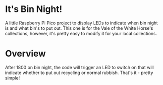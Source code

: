 # It's Bin Night!
A little Raspberry PI Pico project to display LEDs to indicate when bin night is and what bin's to put out. This one is for the Vale of the White Horse's collections, however, it's pretty easy to modify it for your local collections.

# Overview
After 1800 on bin night, the code will trigger an LED to switch on that will indicate whether to put out recycling or normal rubbish. That's it - pretty simple!
